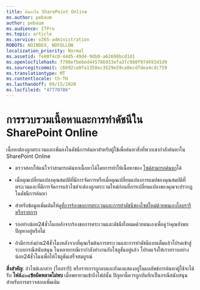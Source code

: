 ```yaml
---
title: ค้นหาใน SharePoint Online
ms.author: pebaum
author: pebaum
ms.audience: ITPro
ms.topic: article
ms.service: o365-administration
ROBOTS: NOINDEX, NOFOLLOW
localization_priority: Normal
ms.assetid: fe00f4c0-44d5-49d4-9db0-a62698bcd1d1
ms.openlocfilehash: f790efbe6ed445786933efa3fc980f974693d1d9
ms.sourcegitcommit: c6692ce0fa1358ec3529e59ca0ecdfdea4cdc759
ms.translationtype: MT
ms.contentlocale: th-TH
ms.lasthandoff: 09/15/2020
ms.locfileid: "47770786"
---
```

# <a name="content-crawling-and-indexing-in-sharepoint-online"></a>การรวบรวมเนื้อหาและการทำดัชนีใน SharePoint Online

เนื้อหาต้องถูกตระเวนและเพิ่มลงในดัชนีการค้นหาสำหรับผู้ใช้เพื่อค้นหาสิ่งที่พวกเขากำลังค้นหาใน SharePoint Online

- ตรวจสอบให้แน่ใจว่าสามารถค้นหาเนื้อหาได้โดยการทำให้เนื้อหาของ [ไซต์สามารถค้นหา](https://docs.microsoft.com/sharepoint/make-site-content-searchable)ได้

- เมื่อคุณเปลี่ยนแปลงคุณสมบัติที่มีการจัดการหรือเมื่อคุณเปลี่ยนแปลงการแมปของคุณสมบัติที่ตระเวนและที่มีการจัดการแล้วไซต์จะต้องถูกตระเวนใหม่ก่อนที่การเปลี่ยนแปลงของคุณจะปรากฏในดัชนีการค้นหา

- สำหรับข้อมูลเพิ่มเติมให้ดู[ที่การร้องขอการตระเวนและการทำดัชนีของไซต์ใหม่ด้วยตนเองไลบรารีหรือรายการ](https://docs.microsoft.com/sharepoint/crawl-site-content)

- รออย่างน้อย24ชั่วโมงหลังจากร้องขอการตระเวนและดัชนีทั้งหมดด้วยตนเองเพื่อดูว่าคุณยังพบปัญหาอยู่หรือไม่

- ถ้ามีการส่งผ่าน24ชั่วโมงหลังจากที่คุณเริ่มต้นการตระเวนและการทำดัชนีแบบเต็มแล้วโปรดเข้าสู่ระบบกรณีสนับสนุน ในหลายกรณีเรากำลังทำงานกับโซลูชันอยู่แล้ว โปรดแจ้งให้เราทราบอย่างน้อย24ชั่วโมงเพื่อให้โซลูชันเสร็จสมบูรณ์

**สิ่งสำคัญ**: ถ้าไซต์เอกสาร (ไลบรารี) หรือรายการถูกลบและยังคงแสดงอยู่ในผลลัพธ์การค้นหาผู้ใช้จะได้รับ **ไฟล์๔๐๔ข้อผิดพลาดไม่พบ** เมื่อพยายามเข้าถึงไฟล์นั้น ปัญหานี้ควรถูกบันทึกเป็นกรณีสนับสนุนสำหรับการตรวจสอบเพิ่มเติม



